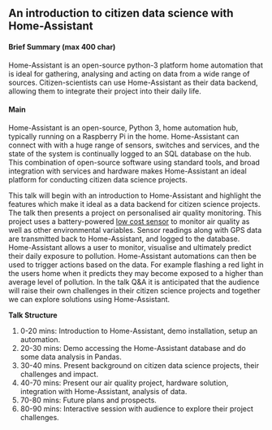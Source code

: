 ## An introduction to citizen data science with Home-Assistant

#### Brief Summary (max 400 char)
Home-Assistant is an open-source python-3 platform home automation that is ideal for gathering, analysing and acting on data from a wide range of sources. Citizen-scientists can use Home-Assistant as their data backend, allowing them to integrate their project into their daily life.


#### Main
Home-Assistant is an open-source, Python 3, home automation hub, typically running on a Raspberry Pi in the home. Home-Assistant can connect with with a huge range of sensors, switches and services, and the state of the system is continually logged to an SQL database on the hub. This combination of open-source software using standard tools, and broad integration with services and hardware makes Home-Assistant an ideal platform for conducting citizen data science projects.

This talk will begin with an introduction to Home-Assistant and highlight the features which make it ideal as a data backend for citizen science projects. The talk then presents a project on personalised air quality monitoring. This project uses a battery-powered [low cost sensor](https://www.hackster.io/OxygenLithium/particulater-air-quality-monitoring-for-everyone-3caef2) to monitor air quality as well as other environmental variables. Sensor readings along with GPS data are transmitted back to Home-Assistant, and logged to the database. Home-Assistant allows a user to monitor, visualise and ultimately predict their daily exposure to pollution. Home-Assistant automations can then be used to trigger actions based on the data. For example flashing a red light in the users home when it predicts they may become exposed to a higher than average level of pollution. In the talk Q&A it is anticipated that the audience will raise their own challenges in their citizen science projects and together we can explore solutions using Home-Assistant.

**Talk Structure**
1. 0-20 mins: Introduction to Home-Assistant, demo installation, setup an automation.
2. 20-30 mins: Demo accessing the Home-Assistant database and do some data analysis in Pandas.
3. 30-40 mins. Present background on citizen data science projects, their challenges and impact.
4. 40-70 mins: Present our air quality project, hardware solution, integration with Home-Assistant, analysis of data.
5. 70-80 mins: Future plans and prospects.
6. 80-90 mins: Interactive session with audience to explore their project challenges.

